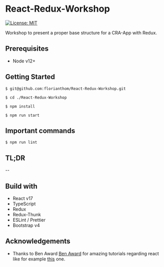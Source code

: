 # React-Redux-Workshop

[![License: MIT](https://img.shields.io/badge/License-MIT-green.svg)](https://opensource.org/licenses/MIT)

Workshop to present a proper base structure for a CRA-App with Redux.

## Prerequisites
- Node v12+

## Getting Started

```$ git@github.com:florianthom/React-Redux-Workshop.git```

```$ cd ./React-Redux-Workshop```

```$ npm install```

```$ npm run start```


## Important commands

```$ npm run lint```

## TL;DR

--

## Build with

- React v17
- TypeScript
- Redux
- Redux-Thunk
- ESLint / Prettier
- Bootstrap v4

## Acknowledgements

- Thanks to Ben Award [Ben Award] for amazing tutorials regarding react like for example [this] one.

[Ben Award]: <https://www.youtube.com/user/99baddawg>
[this]: <https://www.youtube.com/watch?v=Z5iWr6Srsj8&ab_channel=BenAwad>
